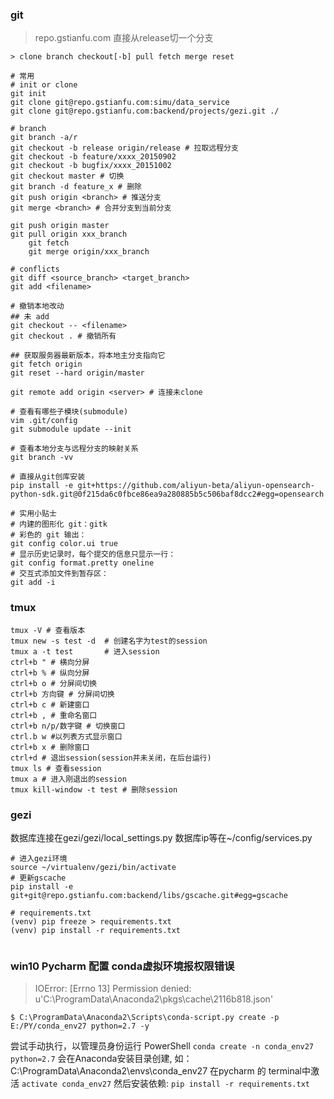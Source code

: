 ### git
> repo.gstianfu.com
> 直接从release切一个分支

```shell
> clone branch checkout[-b] pull fetch merge reset

# 常用
# init or clone
git init
git clone git@repo.gstianfu.com:simu/data_service
git clone git@repo.gstianfu.com:backend/projects/gezi.git ./

# branch
git branch -a/r
git checkout -b release origin/release # 拉取远程分支
git checkout -b feature/xxxx_20150902
git checkout -b bugfix/xxxx_20151002
git checkout master # 切换
git branch -d feature_x # 删除
git push origin <branch> # 推送分支
git merge <branch> # 合并分支到当前分支

git push origin master
git pull origin xxx_branch
    git fetch
    git merge origin/xxx_branch

# conflicts
git diff <source_branch> <target_branch>
git add <filename>

# 撤销本地改动
## 未 add
git checkout -- <filename>
git checkout . # 撤销所有

## 获取服务器最新版本，将本地主分支指向它
git fetch origin
git reset --hard origin/master

git remote add origin <server> # 连接未clone

# 查看有哪些子模块(submodule)
vim .git/config
git submodule update --init

# 查看本地分支与远程分支的映射关系
git branch -vv

# 直接从git创库安装
pip install -e git+https://github.com/aliyun-beta/aliyun-opensearch-python-sdk.git@0f215da6c0fbce86ea9a280885b5c506baf8dcc2#egg=opensearch
```

```shell
# 实用小贴士
# 内建的图形化 git：gitk
# 彩色的 git 输出：
git config color.ui true
# 显示历史记录时，每个提交的信息只显示一行：
git config format.pretty oneline
# 交互式添加文件到暂存区：
git add -i
```
### tmux

```
tmux -V # 查看版本
tmux new -s test -d  # 创建名字为test的session
tmux a -t test       # 进入session
ctrl+b " # 横向分屏
ctrl+b % # 纵向分屏
ctrl+b o # 分屏间切换
ctrl+b 方向键 # 分屏间切换
ctrl+b c # 新建窗口
ctrl+b , # 重命名窗口
ctrl+b n/p/数字键 # 切换窗口
ctrl.b w #以列表方式显示窗口
ctrl+b x # 删除窗口
ctrl+d # 退出session(session并未关闭，在后台运行)
tmux ls # 查看session
tmux a # 进入刚退出的session
tmux kill-window -t test # 删除session
```

### gezi

数据库连接在gezi/gezi/local_settings.py
数据库ip等在~/config/services.py

```shell
# 进入gezi环境
source ~/virtualenv/gezi/bin/activate
# 更新gscache
pip install -e git+git@repo.gstianfu.com:backend/libs/gscache.git#egg=gscache

# requirements.txt
(venv) pip freeze > requirements.txt
(venv) pip install -r requirements.txt
```
```shell

```

### win10 Pycharm 配置 conda虚拟环境报权限错误
> IOError: [Errno 13] Permission denied: u'C:\\ProgramData\\Anaconda2\\pkgs\\cache\\2116b818.json'

`$ C:\ProgramData\Anaconda2\Scripts\conda-script.py create -p E:/PY/conda_env27 python=2.7 -y`

尝试手动执行，以管理员身份运行 PowerShell
`conda create -n conda_env27 python=2.7`
会在Anaconda安装目录创建, 如：C:\ProgramData\Anaconda2\envs\conda_env27
在pycharm 的 terminal中激活
`activate conda_env27`
然后安装依赖:
`pip install -r requirements.txt`

```shell

```
```shell

```
```shell

```
```shell

```
